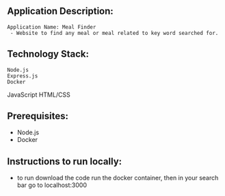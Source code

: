 ## Application Description:
	Application Name: Meal Finder
	 - Website to find any meal or meal related to key word searched for.


## Technology Stack:
	Node.js
	Express.js
	Docker
  JavaScript
  HTML/CSS
	
## Prerequisites:
- Node.js
- Docker
## Instructions to run locally:
- to run download the code run the docker container, then in your search bar go to localhost:3000
